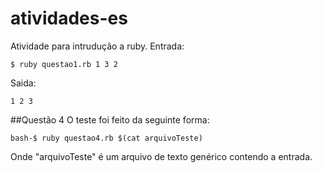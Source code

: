 # atividades-es
Atividade para intrudução a ruby.
Entrada:

```
$ ruby questao1.rb 1 3 2
```
Saida:

```
1 2 3
```

##Questão 4
O teste foi feito da seguinte forma:

```
bash-$ ruby questao4.rb $(cat arquivoTeste)
```

Onde "arquivoTeste" é um arquivo de texto genérico contendo a entrada.
